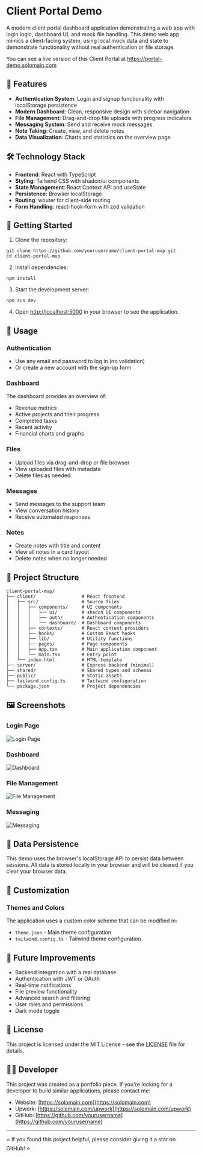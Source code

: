 # Client Portal Demo

A modern client portal dashboard application demonstrating a web app with login logic, dashboard UI, and mock file handling. This demo web app mimics a client-facing system, using local mock data and state to demonstrate functionality without real authentication or file storage.

You can see a live version of this Client Portal at https://portal-demo.solomain.com

## 🚀 Features

- **Authentication System**: Login and signup functionality with localStorage persistence
- **Modern Dashboard**: Clean, responsive design with sidebar navigation
- **File Management**: Drag-and-drop file uploads with progress indicators
- **Messaging System**: Send and receive mock messages
- **Note Taking**: Create, view, and delete notes
- **Data Visualization**: Charts and statistics on the overview page

## 🛠️ Technology Stack

- **Frontend**: React with TypeScript
- **Styling**: Tailwind CSS with shadcn/ui components
- **State Management**: React Context API and useState
- **Persistence**: Browser localStorage
- **Routing**: wouter for client-side routing
- **Form Handling**: react-hook-form with zod validation

## 🚀 Getting Started

1. Clone the repository:

```shellscript
git clone https://github.com/yourusername/client-portal-mvp.git
cd client-portal-mvp
```

2. Install dependencies:

```shellscript
npm install
```

3. Start the development server:

```shellscript
npm run dev
```

4. Open [http://localhost:5000](http://localhost:5000) in your browser to see the application.

## 📱 Usage

### Authentication

- Use any email and password to log in (no validation)
- Or create a new account with the sign-up form

### Dashboard

The dashboard provides an overview of:

- Revenue metrics
- Active projects and their progress
- Completed tasks
- Recent activity
- Financial charts and graphs

### Files

- Upload files via drag-and-drop or file browser
- View uploaded files with metadata
- Delete files as needed

### Messages

- Send messages to the support team
- View conversation history
- Receive automated responses

### Notes

- Create notes with title and content
- View all notes in a card layout
- Delete notes when no longer needed

## 📂 Project Structure

```plaintext
client-portal-mvp/
├── client/                 # React frontend
│   ├── src/                # Source files
│   │   ├── components/     # UI components
│   │   │   ├── ui/         # shadcn UI components
│   │   │   ├── auth/       # Authentication components
│   │   │   └── dashboard/  # Dashboard components
│   │   ├── contexts/       # React context providers
│   │   ├── hooks/          # Custom React hooks
│   │   ├── lib/            # Utility functions
│   │   ├── pages/          # Page components
│   │   ├── App.tsx         # Main application component
│   │   └── main.tsx        # Entry point
│   └── index.html          # HTML template
├── server/                 # Express backend (minimal)
├── shared/                 # Shared types and schemas
├── public/                 # Static assets
├── tailwind.config.ts      # Tailwind configuration
└── package.json            # Project dependencies
```

## 🖼️ Screenshots

### Login Page

![Login Page](https://i.imgur.com/YourLoginScreenshotURL.png)

### Dashboard

![Dashboard](https://i.imgur.com/YourDashboardScreenshotURL.png)

### File Management

![File Management](https://i.imgur.com/YourFilesScreenshotURL.png)

### Messaging

![Messaging](https://i.imgur.com/YourMessagingScreenshotURL.png)

## 🔄 Data Persistence

This demo uses the browser's localStorage API to persist data between sessions. All data is stored locally in your browser and will be cleared if you clear your browser data.

## 🎨 Customization

### Themes and Colors

The application uses a custom color scheme that can be modified in:

- `theme.json` - Main theme configuration
- `tailwind.config.ts` - Tailwind theme configuration

## 🚧 Future Improvements

- Backend integration with a real database
- Authentication with JWT or OAuth
- Real-time notifications
- File preview functionality
- Advanced search and filtering
- User roles and permissions
- Dark mode toggle

## 📄 License

This project is licensed under the MIT License - see the [LICENSE](LICENSE) file for details.

## 👨‍💻 Developer

This project was created as a portfolio piece. If you're looking for a developer to build similar applications, please contact me:

- Website: [https://solomain.com](https://solomain.com)
- Upwork: [https://solomain.com/upwork](https://solomain.com/upwork)
- GitHub: [https://github.com/yourusername](https://github.com/yourusername)

---

⭐ If you found this project helpful, please consider giving it a star on GitHub! ⭐
